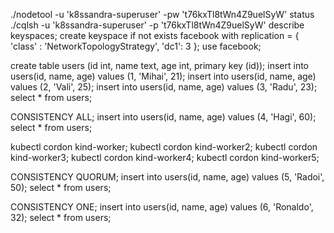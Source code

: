 ./nodetool -u 'k8ssandra-superuser' -pw 't76kxTl8tWn4Z9uelSyW' status
./cqlsh -u 'k8ssandra-superuser' -p 't76kxTl8tWn4Z9uelSyW'
describe keyspaces;
create keyspace if not exists facebook with replication = { 'class' : 'NetworkTopologyStrategy', 'dc1': 3 };
use facebook;

create table users (id int, name text, age int, primary key (id));
insert into users(id, name, age) values (1, 'Mihai', 21);
insert into users(id, name, age) values (2, 'Vali', 25);
insert into users(id, name, age) values (3, 'Radu', 23);
select * from users;

CONSISTENCY ALL;
insert into users(id, name, age) values (4, 'Hagi', 60);
select * from users;

kubectl cordon kind-worker;
kubectl cordon kind-worker2;
kubectl cordon kind-worker3;
kubectl cordon kind-worker4;
kubectl cordon kind-worker5;

CONSISTENCY QUORUM;
insert into users(id, name, age) values (5, 'Radoi', 50);
select * from users;

CONSISTENCY ONE;
insert into users(id, name, age) values (6, 'Ronaldo', 32);
select * from users;
